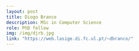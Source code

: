 ```yaml
---
layout: post
title: Diogo Branco
description: MSc in Computer Science
role: PhD fellow
img: /img/djrb.jpg
link: "https://web.lasige.di.fc.ul.pt/~dbranco/"
---
```

